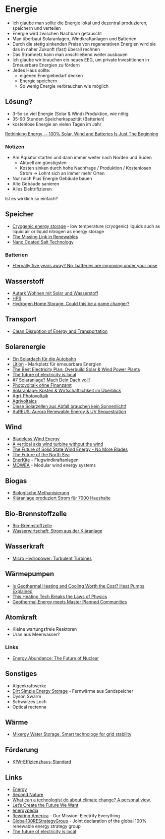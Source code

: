 # Energie

- Ich glaube man sollte die Energie lokal und dezentral produzieren, speichern und verteilen
- Energie wird zwischen Nachbarn getauscht
- Man überbaut Solaranlagen, Windkraftanlagen und Batterien
- Durch die stetig sinkenden Preise von regenerativen Energien wird sie das in naher Zukunft (fast) überall rechnen
- Das Stromnetz kann man anschließend weiter ausbauen
- Ich glaube wir brauchen ein neues EEG, um private Investitionen in Erneuerbare Energien zu fördern
- Jedes Haus sollte:
    + eigenen Energiebedarf decken
    + Energie speichern
    + So wenig Energie verbrauchen wie möglich

## Lösung?

- 3-5x so viel Energie (Solar & Wind) Produktion, wie nötig
- 35-90 Stunden Speicherkapazität (Batterien)
- kostenlose Energie an vielen Tagen im Jahr

[Rethinking Energy -- 100% Solar, Wind and Batteries Is Just The Beginning](https://www.youtube.com/watch?v=PM2RxWtF4Ds)

### Notizen

- Am Äquator starten und dann immer weiter nach Norden und Süden
    + Aktuell am günstigsten
    + Kosten sinken durch hohe Nachfrage / Produktion / Kostenlosen Strom
    -> Lohnt sich an immer mehr Orten
- Nur noch Plus Energie Gebäude bauen
- Alte Gebäude sanieren
- Alles Elektrifizieren

Ist es wirklich so einfach?

## Speicher

- [Cryogenic energy storage](https://en.wikipedia.org/wiki/Cryogenic_energy_storage) - low temperature (cryogenic) liquids such as liquid air or liquid nitrogen as energy storage
- [The Missing Link in Renewables](https://www.youtube.com/watch?v=-PL32ea0MqM)
- [Nano Coated Salt Technology](https://www.youtube.com/watch?v=IgUTL_FkErI)

### Batterien

- [Eternally five years away? No, batteries are improving under your nose](https://arstechnica.com/science/2021/05/eternally-five-years-away-no-batteries-are-improving-under-your-nose/)

## Wasserstoff

- [Autark Wohnen mit Solar und Wasserstoff](https://www.youtube.com/watch?v=074gHYj6mEY)
- [HPS](https://www.homepowersolutions.de/)
- [Hydrogen Home Storage. Could this be a game changer?](https://www.youtube.com/watch?v=0_bTjcjqN6c)

## Transport

- [Clean Disruption of Energy and Transportation](https://www.youtube.com/watch?v=duWFnukFJhQ&t=1s)

## Solarenergie

- [Ein Solardach für die Autobahn](https://www.spiegel.de/auto/forschungsprojekt-in-oesterreich-ein-solardach-fuer-die-autobahn-a-30799262-0531-4eca-987d-876ce7c22ec6?utm_source=pocket-newtab-global-de-DE)
- [Lition](https://lition.de/) - Markplatz für erneuerbare Energien
- [The Best Electricity Plan: Overbuild Solar & Wind Power Plants](https://cleantechnica.com/2020/09/07/the-best-electricity-plan-overbuild-solar-wind-power-plants/)
- [The future of electricity is local](https://caseyhandmer.wordpress.com/2020/12/27/the-future-of-electricity-is-local/)
- [#7 Solaranlage? Mach Dein Dach voll!](https://www.youtube.com/watch?v=J5avgZdX26o)
- [Photovoltaik ohne Finanzamt](https://www.pv-magazine.de/2019/09/27/photovoltaik-ohne-finanzamt/)
- [Solaranlage: Kosten & Wirtschaftlichkeit im Überblick](https://www.energie-experten.org/erneuerbare-energien/solarenergie/solaranlage/kosten)
- [Agri-Photovoltaik](https://agri-pv.org/)
- [Agrivoltaics](https://www.youtube.com/watch?v=2ue53mBUtNY)
- [Diese Solarzellen aus Abfall brauchen kein Sonnenlicht!](https://www.youtube.com/watch?v=T7iGVymy6IU)
- [AuREUS: Aurora Renewable Energy & UV Sequestration](https://www.jamesdysonaward.org/2020/project/aureus-aurora-renewable-energy-uv-sequestration/)

## Wind

- [Bladeless Wind Energy](https://vortexbladeless.com/)
- [A vertical axis wind turbine without the wind](https://www.youtube.com/watch?v=gcSnwW5v3f8)
- [The Future of Solid State Wind Energy - No More Blades](https://www.youtube.com/watch?v=nNp21zTeCDc)
- [The Future of the North Sea](https://www.youtube.com/watch?v=ZRLW-3Niseg)
- [EnerKite](https://www.enerkite.de/) - Flugwindkraftanlagen
- [MOWEA](https://www.mowea.world/de/) - Modular wind energy systems

## Biogas

- [Biologische Methanisierung](https://www.youtube.com/watch?v=escqKaSqLmQ)
- [Kläranlage produziert Strom für 7000 Haushalte](https://www.ingenieur.de/technik/fachbereiche/umwelt/klaeranlage-produziert-strom-fuer-7000-haushalte/)

## Bio-Brennstoffzelle

- [Bio-Brennstoffzelle](https://de.wikipedia.org/wiki/Bio-Brennstoffzelle)
- [Wasserwirtschaft: Strom aus der Kläranlage](https://biooekonomie.de/nachrichten/neues-aus-der-biooekonomie/wasserwirtschaft-strom-aus-der-klaeranlage)

## Wasserkraft

- [Micro Hydropower: Turbulent Turbines](https://www.youtube.com/watch?v=4fiqXGkaomw)

## Wärmepumpen

- [Is Geothermal Heating and Cooling Worth the Cost? Heat Pumps Explained](https://www.youtube.com/watch?v=PI45yUhUWgk)
- [This Heating Tech Breaks the Laws of Physics](https://www.youtube.com/watch?v=moQapzjjmQM)
- [Geothermal Energy meets Master Planned Communities](https://www.youtube.com/watch?v=F07RNxIAm9Q)

## Atomkraft

- Kleine wartungsfreie Reaktoren
- Uran aus Meerwasser?

### Links

- [Energy Abundance: The Future of Nuclear](https://www.diamandis.com/blog/nuclear-energy-abundance)

## Sonstiges

- Algenkraftwerke
- [Dirt Simple Energy Storage](https://www.youtube.com/watch?v=tm7spMG0ch8) - Fernwärme aus Sandspeicher
- Dyson Swarm
- Schwarzes Loch
- Optical rectenna

## Wärme

- [Mixergy Water Storage. Smart technology for grid stability](https://www.youtube.com/watch?v=N8aGV3Z8dOA)

## Förderung

- [KfW-Effizienzhaus-Standard](https://www.kfw.de/inlandsfoerderung/Privatpersonen/Bestehende-Immobilie/Energieeffizient-sanieren/Das-KfW-Effizienzhaus/)

## Links

- [Energy](https://jwmza.com/thoughts/energy/)
- [Second Nature](https://secondnature.org/solutions-center/)
- [What can a technologist do about climate change? A personal view.](http://worrydream.com/ClimateChange/)
- [Let’s Create the Future We Want](https://thesolutionsproject.org/)
- [energypedia](https://energypedia.info/wiki/Main_Page)
- [Rewiring America](https://www.rewiringamerica.org/) - Our Mission: Electrify Everything
- [Global100REStrategyGroup](https://global100restrategygroup.org/) - Joint declaration of the global 100% renewable energy strategy group
- [The future of electricity is local](https://caseyhandmer.wordpress.com/2020/12/27/the-future-of-electricity-is-local/)

